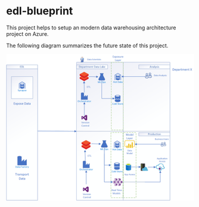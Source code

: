 # edl-blueprint

This project helps to setup an modern data warehousing architecture project on Azure. 

The following diagram summarizes the future state of this project.

![picture](docs/images/MDWFSA.png)
